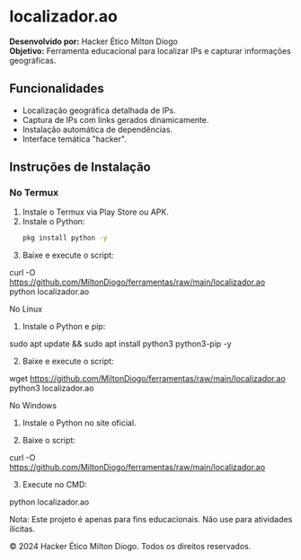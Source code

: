 # localizador.ao

**Desenvolvido por:** Hacker Ético Milton Diogo  
**Objetivo:** Ferramenta educacional para localizar IPs e capturar informações geográficas.

## **Funcionalidades**
- Localização geográfica detalhada de IPs.
- Captura de IPs com links gerados dinamicamente.
- Instalação automática de dependências.
- Interface temática "hacker".

## **Instruções de Instalação**

### **No Termux**
1. Instale o Termux via Play Store ou APK.
2. Instale o Python:
   ```bash
   pkg install python -y

3. Baixe e execute o script:

curl -O https://github.com/MiltonDiogo/ferramentas/raw/main/localizador.ao
python localizador.ao



No Linux

1. Instale o Python e pip:

sudo apt update && sudo apt install python3 python3-pip -y


2. Baixe e execute o script:

wget https://github.com/MiltonDiogo/ferramentas/raw/main/localizador.ao
python3 localizador.ao



No Windows

1. Instale o Python no site oficial.


2. Baixe o script:

curl -O https://github.com/MiltonDiogo/ferramentas/raw/main/localizador.ao


3. Execute no CMD:

python localizador.ao



Nota: Este projeto é apenas para fins educacionais. Não use para atividades ilícitas.

© 2024 Hacker Ético Milton Diogo. Todos os direitos reservados.
